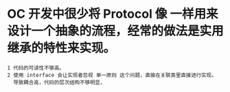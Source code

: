 
#  OC 开发中很少将 Protocol 像 <interface> 一样用来设计一个抽象的流程，经常的做法是实用继承的特性来实现。
    
    1 代码的可读性不够高。
    2 使用 interface 会让实现者忽视 单一原则 这个问题，直接在关联类里直接进行实现。
      导致耦合高，代码的层次结构不够明显，